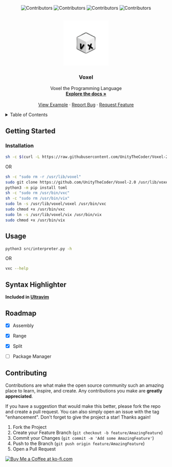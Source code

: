 <a name="readme-top"></a>
<div align="center">

  ![Contributors](https://img.shields.io/github/contributors/UnityTheCoder/Voxel-2.0?style=for-the-badge)
  ![Contributors](https://img.shields.io/github/forks/UnityTheCoder/Voxel-2.0?style=for-the-badge)
  ![Contributors](https://img.shields.io/github/stars/UnityTheCoder/Voxel-2.0?style=for-the-badge)
  ![Contributors](https://img.shields.io/github/issues/UnityTheCoder/Voxel-2.0?style=for-the-badge)

</div>

<br />
<div align="center">
  <a href="https://github.com/UnityTheCoder/Voxel-Template">
    <img src="https://github.com/UnityTheCoder/Voxel-2.0/blob/main/assets/_logo.png?raw=true" alt="Logo" width="140" height="140">
</a>

<h3 align="center">Voxel</h3>

 <p align="center">
    Voxel the Programming Language
    <br />
    <a href="https://unitythecoder.gitbook.io/voxeldoc/"><strong>Explore the docs »</strong></a>
    <br />
    <br />
    <a href="https://github.com/UnityTheCoder/Voxel-2.0/blob/main/Tests/main.vx">View Example</a>
    ·
    <a href="https://github.com/UnityTheCoder/Voxel-2.0/issues">Report Bug</a>
    ·
    <a href="https://github.com/UnityTheCoder/Voxel-2.0/issues">Request Feature</a>
  </p>
</div>



<details>
  <summary>Table of Contents</summary>
  <ol>
    <li>
      <a href="#getting-started">Getting Started</a>
      <ul>
        <li><a href="#installation">Installation</a></li>
        <li><a href="#syntax-highlighter">Syntax Highlighter</a></li>
        <li><a href="#update">Update</li>
        <li><a href="#usage">Usage</a></li>
      </ul>
    </li>
    <li><a href="#roadmap">Roadmap</a></li>
    <li><a href="#contributing">Contributing</a></li>
  </ol>
</details>








## Getting Started

### Installation


```bash
sh -c $(curl -L https://raw.githubusercontent.com/UnityTheCoder/Voxel-2.0/main/assets/install.sh)
```
OR
```bash
sh -c "sudo rm -r /usr/lib/voxel"
sudo git clone https://github.com/UnityTheCoder/Voxel-2.0 /usr/lib/voxel
python3 -m pip install toml
sh -c "sudo rm /usr/bin/vxc"
sh -c "sudo rm /usr/bin/vix"
sudo ln -s /usr/lib/voxel/voxel /usr/bin/vxc
sudo chmod +x /usr/bin/vxc
sudo ln -s /usr/lib/voxel/vix /usr/bin/vix
sudo chmod +x /usr/bin/vix
```



## Usage
```bash
python3 src/interpreter.py -h
```
OR
```bash
vxc --help
```


## Syntax Highlighter
**Included in [Ultravim](https://github.com/xanteraka/Ultravim)**


## Roadmap

- [x] Assembly
- [x] Range
- [x] Split
- [ ] Package Manager






## Contributing

Contributions are what make the open source community such an amazing place to learn, inspire, and create. Any contributions you make are **greatly appreciated**.

If you have a suggestion that would make this better, please fork the repo and create a pull request. You can also simply open an issue with the tag "enhancement".
Don't forget to give the project a star! Thanks again!

1. Fork the Project
2. Create your Feature Branch (`git checkout -b feature/AmazingFeature`)
3. Commit your Changes (`git commit -m 'Add some AmazingFeature'`)
4. Push to the Branch (`git push origin feature/AmazingFeature`)
5. Open a Pull Request




<a href='https://ko-fi.com/W7W5FKV9S' target='_blank'><img height='36' style='border:0px;height:36px;' src='https://cdn.ko-fi.com/cdn/kofi2.png?v=3' border='0' alt='Buy Me a Coffee at ko-fi.com' /></a>
